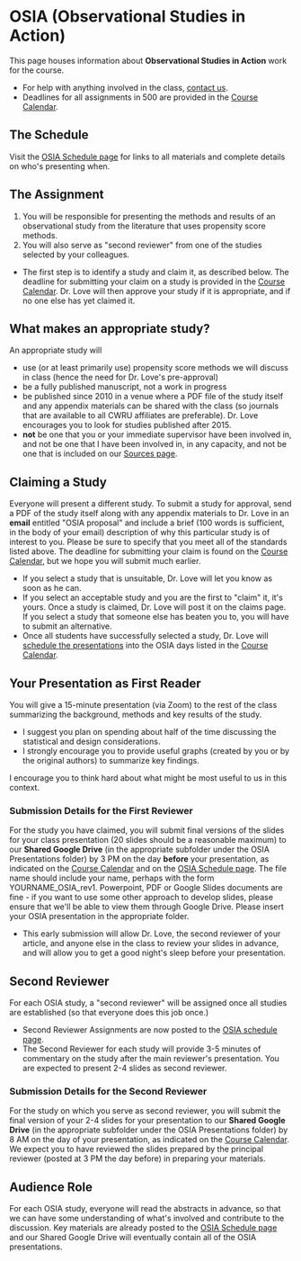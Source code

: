 # OSIA (Observational Studies in Action)

This page houses information about **Observational Studies in Action** work for the course.

- For help with anything involved in the class, [contact us](https://thomaselove.github.io/500/contact.html).
- Deadlines for all assignments in 500 are provided in the [Course Calendar](https://thomaselove.github.io/500/calendar.html).

## The Schedule

Visit the [OSIA Schedule page](https://github.com/THOMASELOVE/500-2021/blob/master/osia/schedule.md) for links to all materials and complete details on who's presenting when.

## The Assignment

1. You will be responsible for presenting the methods and results of an observational study from the literature that uses propensity score methods.
2. You will also serve as "second reviewer" from one of the studies selected by your colleagues.

- The first step is to identify a study and claim it, as described below. The deadline for submitting your claim on a study is provided in the [Course Calendar](https://thomaselove.github.io/500/calendar.html). Dr. Love will then approve your study if it is appropriate, and if no one else has yet claimed it.

## What makes an appropriate study?

An appropriate study will 

- use (or at least primarily use) propensity score methods we will discuss in class (hence the need for Dr. Love's pre-approval)
- be a fully published manuscript, not a work in progress
- be published since 2010 in a venue where a PDF file of the study itself and any appendix materials can be shared with the class (so journals that are available to all CWRU affiliates are preferable). Dr. Love encourages you to look for studies published after 2015.
- **not** be one that you or your immediate supervisor have been involved in, and not be one that I have been involved in, in any capacity, and not be one that is included on our [Sources page](https://github.com/THOMASELOVE/500-2021/tree/master/sources).

## Claiming a Study

Everyone will present a different study. To submit a study for approval, send a PDF of the study itself along with any appendix materials to Dr. Love in an **email** entitled "OSIA proposal" and include a brief (100 words is sufficient, in the body of your email) description of why this particular study is of interest to you. Please be sure to specify that you meet all of the standards listed above. The deadline for submitting your claim is found on the [Course Calendar](https://thomaselove.github.io/500/calendar.html), but we hope you will submit much earlier.

- If you select a study that is unsuitable, Dr. Love will let you know as soon as he can.
- If you select an acceptable study and you are the first to "claim" it, it's yours. Once a study is claimed, Dr. Love will post it on the claims page. If you select a study that someone else has beaten you to, you will have to submit an alternative.
- Once all students have successfully selected a study, Dr. Love will [schedule the presentations](https://github.com/THOMASELOVE/500-2021/blob/master/osia/schedule.md) into the OSIA days listed in the [Course Calendar](https://thomaselove.github.io/500/calendar.html).

## Your Presentation as First Reader

You will give a 15-minute presentation (via Zoom) to the rest of the class summarizing the background, methods and key results of the study. 

- I suggest you plan on spending about half of the time discussing the statistical and design considerations.
- I strongly encourage you to provide useful graphs (created by you or by the original authors) to summarize key findings.

I encourage you to think hard about what might be most useful to us in this context. 

### Submission Details for the First Reviewer

For the study you have claimed, you will submit final versions of the slides for your class presentation (20 slides should be a reasonable maximum) to our **Shared Google Drive** (in the appropriate subfolder under the OSIA Presentations folder) by 3 PM on the day **before** your presentation, as indicated on the [Course Calendar](https://thomaselove.github.io/500/calendar.html) and on the [OSIA Schedule page](https://github.com/THOMASELOVE/500-2021/blob/master/osia/schedule.md). The file name should include your name, perhaps with the form YOURNAME_OSIA_rev1. Powerpoint, PDF or Google Slides documents are fine - if you want to use some other approach to develop slides, please ensure that we'll be able to view them through Google Drive. Please insert your OSIA presentation in the appropriate folder.

- This early submission will allow Dr. Love, the second reviewer of your article, and anyone else in the class to review your slides in advance, and will allow you to get a good night's sleep before your presentation.

## Second Reviewer

For each OSIA study, a "second reviewer" will be assigned once all studies are established (so that everyone does this job once.) 

- Second Reviewer Assignments are now posted to the [OSIA schedule page](https://github.com/THOMASELOVE/500-2021/blob/master/osia/schedule.md).
- The Second Reviewer for each study will provide 3-5 minutes of commentary on the study after the main reviewer's presentation. You are expected to present 2-4 slides as second reviewer. 

### Submission Details for the Second Reviewer

For the study on which you serve as second reviewer, you will submit the final version of your 2-4 slides for your presentation to our **Shared Google Drive** (in the appropriate subfolder under the OSIA Presentations folder) by 8 AM on the day of your presentation, as indicated on the [Course Calendar](https://thomaselove.github.io/500/calendar.html). We expect you to have reviewed the slides prepared by the principal reviewer (posted at 3 PM the day before) in preparing your materials.

## Audience Role

For each OSIA study, everyone will read the abstracts in advance, so that we can have some understanding of what's involved and contribute to the discussion. Key materials are already posted to the [OSIA Schedule page](https://github.com/THOMASELOVE/500-2021/blob/master/osia/schedule.md) and our Shared Google Drive will eventually contain all of the OSIA presentations.

